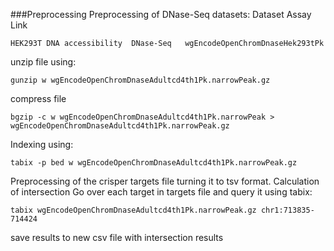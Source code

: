 ###Preprocessing 
Preprocessing of DNase-Seq datasets:
Dataset	Assay	Link

`HEK293T DNA accessibility	DNase-Seq	wgEncodeOpenChromDnaseHek293tPk `


unzip file using:

    gunzip w wgEncodeOpenChromDnaseAdultcd4th1Pk.narrowPeak.gz

compress file

    bgzip -c w wgEncodeOpenChromDnaseAdultcd4th1Pk.narrowPeak > wgEncodeOpenChromDnaseAdultcd4th1Pk.narrowPeak.gz

Indexing using:

    tabix -p bed w wgEncodeOpenChromDnaseAdultcd4th1Pk.narrowPeak.gz

Preprocessing of the crisper targets file turning it to tsv format.
Calculation of intersection
Go over each target in targets file and query it using tabix:

    tabix wgEncodeOpenChromDnaseAdultcd4th1Pk.narrowPeak.gz chr1:713835-714424
save results to new csv file with intersection results 



